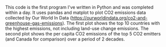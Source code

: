 This code  is the first program I've written in Python and was completed within a day. It uses pandas and matplot to plot CO2 emissions data collected by Our World In Data (https://ourworldindata.org/co2-and-greenhouse-gas-emissions). The first plot shows the top 10 countries with the highest emissions, not including land-use change emissions. The second plot shows the per capita CO2 emissions of the top 5 CO2 emitters (and Canada for comparison) over a period of 2 decades.
